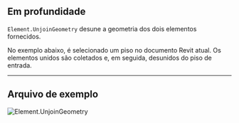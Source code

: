 ## Em profundidade
`Element.UnjoinGeometry` desune a geometria dos dois elementos fornecidos.

No exemplo abaixo, é selecionado um piso no documento Revit atual. Os elementos unidos são coletados e, em seguida, desunidos do piso de entrada.
___
## Arquivo de exemplo

![Element.UnjoinGeometry](./Revit.Elements.Element.UnjoinGeometry_img.jpg)
